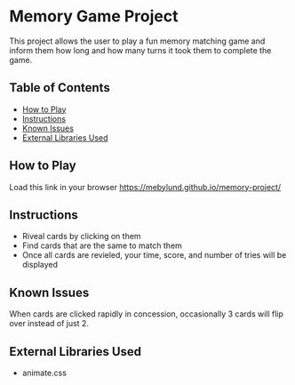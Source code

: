 # Memory Game Project
This project allows the user to play a fun memory matching game and inform them how long and how many turns it took them to complete the game.

## Table of Contents

* [How to Play](#how_to_play)
* [Instructions](#instructions)
* [Known Issues](#known_issues)
* [External Libraries Used](#external_libraries_used)

## How to Play

Load this link in your browser https://mebylund.github.io/memory-project/

## Instructions

* Riveal cards by clicking on them
* Find cards that are the same to match them
* Once all cards are revieled, your time, score, and number of tries will be displayed

## Known Issues

When cards are clicked rapidly in concession, occasionally 3 cards will flip over instead of just 2.

## External Libraries Used

* animate.css

